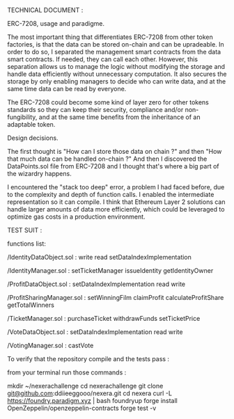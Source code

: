 TECHNICAL DOCUMENT :

ERC-7208, usage and paradigme.

The most important thing that differentiates ERC-7208 from other token factories, is that the data can be stored on-chain and can be upradeable. In order to do so, I separated the management smart contracts from the data smart contracts. If needed, they can call each other. However, this separation allows us to manage the logic without modifying the storage and handle data efficiently without unnecessary computation.
It also secures the storage by only enabling managers to decide who can write data, and at the same time data can be read by everyone.

The ERC-7208 could become some kind of layer zero for other tokens standards so they can keep their security, compliance and/or non-fungibility, and at the same time benefits from the inheritance of an adaptable token.

Design decisions.

The first thought is "How can I store those data on chain ?" and then "How that much data can be handled on-chain ?" And then I discovered the DataPoints.sol file from ERC-7208 and I thought that's where a big part of the wizardry happens.

I encountered the "stack too deep" error, a problem I had faced before, due to the complexity and depth of function calls. I enabled the intermediate representation so it can compile. I think that Ethereum Layer 2 solutions can handle larger amounts of data more efficiently, which could be leveraged to optimize gas costs in a production environment.

TEST SUIT :

functions list:

/IdentityDataObject.sol :
write
read
setDataIndexImplementation

/IdentityManager.sol :
setTicketManager
issueIdentity
getIdentityOwner

/ProfitDataObject.sol :
setDataIndexImplementation
read
write

/ProfitSharingManager.sol :
setWinningFilm
claimProfit
calculateProfitShare
getTotalWinners

/TicketManager.sol :
purchaseTicket
withdrawFunds
setTicketPrice

/VoteDataObject.sol :
setDataIndexImplementation
read
write

/VotingManager.sol  :
castVote

To verify that the repository compile and the tests pass :

from your terminal run those commands :

mkdir ~/nexerachallenge
cd nexerachallenge
git clone git@github.com:ddiieeggooo/nexera.git
cd nexera
curl -L https://foundry.paradigm.xyz | bash
foundryup
forge install OpenZeppelin/openzeppelin-contracts
forge test -v
